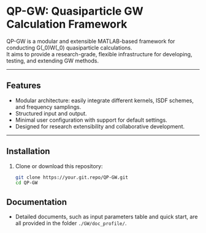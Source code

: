 # QP-GW: Quasiparticle GW Calculation Framework

QP-GW is a modular and extensible MATLAB-based framework for conducting G\(_0\)W\(_0\) quasiparticle calculations.  
It aims to provide a research-grade, flexible infrastructure for developing, testing, and extending GW methods.

---

## Features

- Modular architecture: easily integrate different kernels, ISDF schemes, and frequency samplings.
- Structured input and output.
- Minimal user configuration with support for default settings.
- Designed for research extensibility and collaborative development.

---

## Installation

1. Clone or download this repository:
   ```bash
   git clone https://your.git.repo/QP-GW.git
   cd QP-GW

## Documentation

- Detailed documents, such as input parameters table and quick start, are all provided in the folder `./GW/doc_profile/`.
